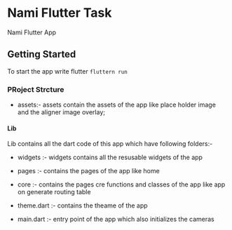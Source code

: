 # Nami Flutter Task

Nami Flutter App

## Getting Started

To start the app write flutter 
``` fluttern run ```

### PRoject Strcture

- assets:- assets contain the assets of the app like place holder image and the aligner image overlay;
#### Lib
Lib contains all the dart code of this app which have following folders:-

- widgets :- widgets contains all the resusable widgets of the app

- pages :- contains the pages of the app like home

- core :-  contains the pages cre functions and classes of the app like app on generate routing table

- theme.dart :- contains the theame of the app

- main.dart :- entry point of the app which also initializes the cameras


